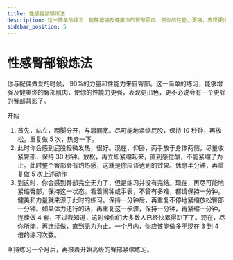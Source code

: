 ```yaml
---
title: 性感臀部锻炼法
description: 这一简单的练习，能够增强及健美你的臀部肌肉，使你的性能力更强，表现更出色。
sidebar_position: 5
---
```

# 性感臀部锻炼法
你与配偶做爱的时候， 90%的力量和性能力来自臀部。这一简单的练习，能够增强及健美你的臀部肌肉，使你的性能力更强，表现更出色，更不必说会有一个更好的臀部背影了。

开始

1. 首先，站立，两脚分开，与肩同宽。尽可能地紧缩屁股，保持 10 秒钟，再放松。重复做 5 次，热身一下。
2. 此时你会感到屁股轻微发热，很好。现在，仰卧，两手放于身体两侧，尽量收紧臀部，保持 30 秒钟。放松，再立即紧缩起来，直到感觉酸，不能紧缩了为止。此时整个臀部会有灼热感，这就是你应该达到的效果。休息半分钟，再重复做 5 次上述动作
3. 到这时，你会感到臀部完全无力了，但是练习并没有完结。现在，再尽可能地紧缩臀部，保持这一状态。看着闹钟或手表，不管有多难，都请保持一分钟。健美和力量就来源于此时的练习。保持一分钟后，再重复不停地紧缩放松臀部一分钟。如果体力还行的话，再重复这一步骤，保持一分钟，再紧缩一分钟，连续做 4 套，不过我知道，这时候你们大多数人已经快累得趴下了。现在，尽你所能，再连续做，直到无力为止。一个月内，你应该能做多于现在 3 到 4 倍的练习次数。

坚持练习一个月后，再接着开始高级的臀部紧缩练习。
